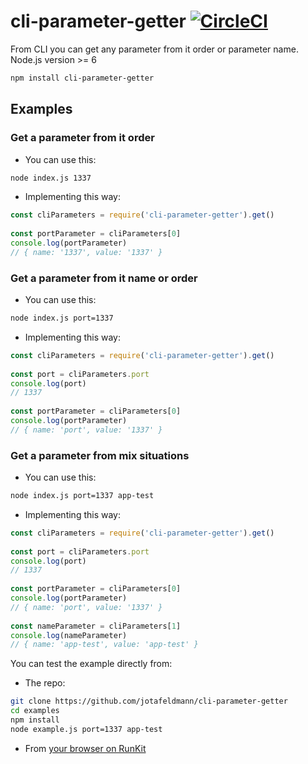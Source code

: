 # cli-parameter-getter [![CircleCI](https://circleci.com/gh/jotafeldmann/cli-parameter-getter.svg?style=svg)](https://circleci.com/gh/jotafeldmann/cli-parameter-getter)

From CLI you can get any parameter from it order or parameter name. Node.js version >= 6

```bash
npm install cli-parameter-getter
```

## Examples

### Get a parameter from it order

- You can use this:

```bash
node index.js 1337
```

- Implementing this way:

```javascript
const cliParameters = require('cli-parameter-getter').get()
 
const portParameter = cliParameters[0]
console.log(portParameter)
// { name: '1337', value: '1337' } 
```

### Get a parameter from it name or order

- You can use this:

```bash
node index.js port=1337
```

- Implementing this way:

```javascript
const cliParameters = require('cli-parameter-getter').get()
 
const port = cliParameters.port
console.log(port)
// 1337 
 
const portParameter = cliParameters[0]
console.log(portParameter)
// { name: 'port', value: '1337' }
```


### Get a parameter from mix situations

- You can use this:

```bash
node index.js port=1337 app-test
```

- Implementing this way:

```javascript
const cliParameters = require('cli-parameter-getter').get()
 
const port = cliParameters.port
console.log(port)
// 1337 
 
const portParameter = cliParameters[0]
console.log(portParameter)
// { name: 'port', value: '1337' } 
 
const nameParameter = cliParameters[1]
console.log(nameParameter)
// { name: 'app-test', value: 'app-test' }
```

You can test the example directly from:

- The repo:

```bash
git clone https://github.com/jotafeldmann/cli-parameter-getter
cd examples
npm install
node example.js port=1337 app-test
```

- From [your browser on RunKit](https://runkit.com/jotafeldmann/cli-parameter-getter-example)

